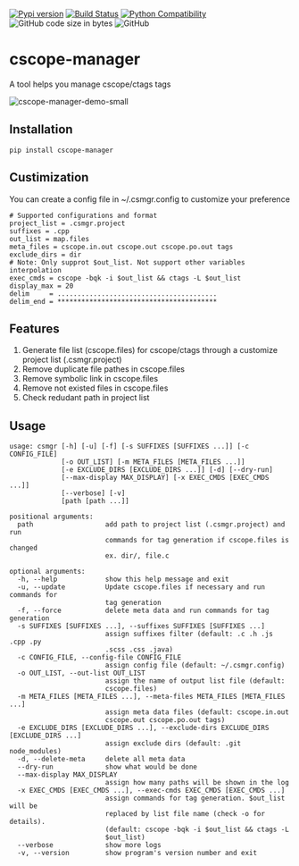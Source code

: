 [![Pypi version](https://img.shields.io/pypi/v/cscope-manager)](https://pypi.org/project/cscope-manager/)
[![Build Status](https://travis-ci.com/susu9/cscope-manager.svg?branch=master)](https://travis-ci.com/susu9/cscope-manager)
[![Python Compatibility](https://img.shields.io/pypi/pyversions/cscope-manager)](https://travis-ci.com/susu9/cscope-manager)
![GitHub code size in bytes](https://img.shields.io/github/languages/code-size/susu9/cscope-manager.svg)
![GitHub](https://img.shields.io/github/license/susu9/cscope-manager.svg)
# cscope-manager
A tool helps you manage cscope/ctags tags

![cscope-manager-demo-small](https://user-images.githubusercontent.com/6793352/90326615-40b8ad80-df3f-11ea-959d-2012d688e22a.gif)

## Installation
```shell
pip install cscope-manager
```

## Custimization
You can create a config file in ~/.csmgr.config to customize your preference
```
# Supported configurations and format
project_list = .csmgr.project
suffixes = .cpp
out_list = map.files
meta_files = cscope.in.out cscope.out cscope.po.out tags
exclude_dirs = dir
# Note: Only supprot $out_list. Not support other variables interpolation
exec_cmds = cscope -bqk -i $out_list && ctags -L $out_list
display_max = 20
delim     = ........................................
delim_end = ****************************************
```

## Features
1. Generate file list (cscope.files) for cscope/ctags through a customize project list (.csmgr.project)
2. Remove duplicate file pathes in cscope.files
3. Remove symbolic link in cscope.files
4. Remove not existed files in cscope.files
5. Check redudant path in project list

## Usage
```
usage: csmgr [-h] [-u] [-f] [-s SUFFIXES [SUFFIXES ...]] [-c CONFIG_FILE]
             [-o OUT_LIST] [-m META_FILES [META_FILES ...]]
             [-e EXCLUDE_DIRS [EXCLUDE_DIRS ...]] [-d] [--dry-run]
             [--max-display MAX_DISPLAY] [-x EXEC_CMDS [EXEC_CMDS ...]]
             [--verbose] [-v]
             [path [path ...]]

positional arguments:
  path                  add path to project list (.csmgr.project) and run
                        commands for tag generation if cscope.files is changed
                        ex. dir/, file.c

optional arguments:
  -h, --help            show this help message and exit
  -u, --update          Update cscope.files if necessary and run commands for
                        tag generation
  -f, --force           delete meta data and run commands for tag generation
  -s SUFFIXES [SUFFIXES ...], --suffixes SUFFIXES [SUFFIXES ...]
                        assign suffixes filter (default: .c .h .js .cpp .py
                        .scss .css .java)
  -c CONFIG_FILE, --config-file CONFIG_FILE
                        assign config file (default: ~/.csmgr.config)
  -o OUT_LIST, --out-list OUT_LIST
                        assign the name of output list file (default:
                        cscope.files)
  -m META_FILES [META_FILES ...], --meta-files META_FILES [META_FILES ...]
                        assign meta data files (default: cscope.in.out
                        cscope.out cscope.po.out tags)
  -e EXCLUDE_DIRS [EXCLUDE_DIRS ...], --exclude-dirs EXCLUDE_DIRS [EXCLUDE_DIRS ...]
                        assign exclude dirs (default: .git node_modules)
  -d, --delete-meta     delete all meta data
  --dry-run             show what would be done
  --max-display MAX_DISPLAY
                        assign how many paths will be shown in the log
  -x EXEC_CMDS [EXEC_CMDS ...], --exec-cmds EXEC_CMDS [EXEC_CMDS ...]
                        assign commands for tag generation. $out_list will be
                        replaced by list file name (check -o for details).
                        (default: cscope -bqk -i $out_list && ctags -L
                        $out_list)
  --verbose             show more logs
  -v, --version         show program's version number and exit
```
